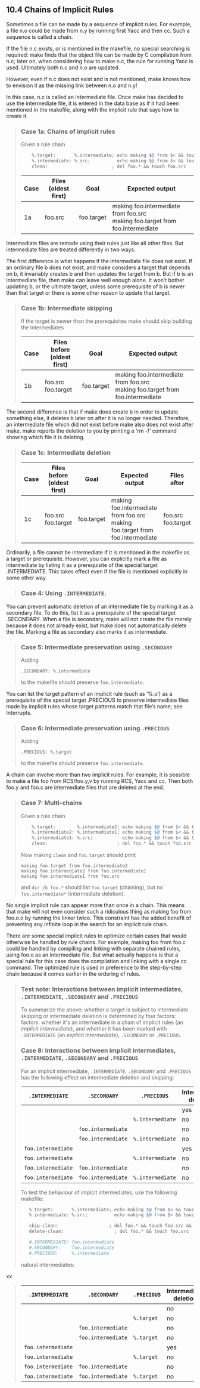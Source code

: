 ## 10.4 Chains of Implicit Rules

Sometimes a file can be made by a sequence of implicit rules. For example, a file n.o could be made from n.y by running first Yacc and then cc. Such a sequence is called a chain.

If the file n.c exists, or is mentioned in the makefile, no special searching is required: make finds that the object file can be made by C compilation from n.c; later on, when considering how to make n.c, the rule for running Yacc is used. Ultimately both n.c and n.o are updated.

However, even if n.c does not exist and is not mentioned, make knows how to envision it as the missing link between n.o and n.y! 

In this case, n.c is called an intermediate file. Once make has decided to use the intermediate file, it is entered in the data base as if it had been mentioned in the makefile, along with the implicit rule that says how to create it.

> ### Case 1a: Chains of implicit rules 
> 
> Given a rule chain
>
> ```makefile
>     %.target:       %.intermediate; echo making $@ from $< && touch $@
>     %.intermediate: %.src;          echo making $@ from $< && touch $@
>     clean:                        ; del foo.* && touch foo.src
> ```
>
> Case | Files<br>(oldest first) | Goal | Expected output
> ---|---|---|---
> 1a | foo.src | foo.target | making foo.intermediate from foo.src<br>making foo.target from foo.intermediate

Intermediate files are remade using their rules just like all other files. But intermediate files are treated differently in two ways.

The first difference is what happens if the intermediate file does not exist. If an ordinary file b does not exist, and make considers a target that depends on b, it invariably creates b and then updates the target from b. But if b is an intermediate file, then make can leave well enough alone. It won’t bother updating b, or the ultimate target, unless some prerequisite of b is newer than that target or there is some other reason to update that target.

> ### Case 1b: Intermediate skipping
>
> If the target is newer than the prerequisites make should skip building the intermediates
>
> Case | Files before<br>(oldest first) | Goal | Expected output 
> ---|---|---|--- 
> 1b | foo.src<br>foo.target | foo.target | making foo.intermediate from foo.src<br>making foo.target from foo.intermediate 

The second difference is that if make does create b in order to update something else, it deletes b later on after it is no longer needed. Therefore, an intermediate file which did not exist before make also does not exist after make. make reports the deletion to you by printing a ‘rm -f’ command showing which file it is deleting.

> ### Case 1c: Intermediate deletion
>
> Case | Files before<br>(oldest first) | Goal | Expected output | Files after
> ---|---|---|--- | ---
> 1c | foo.src<br>foo.target | foo.target | making foo.intermediate from foo.src<br>making foo.target from foo.intermediate | foo.src<br>foo.target

Ordinarily, a file cannot be intermediate if it is mentioned in the makefile as a target or prerequisite. However, you can explicitly mark a file as intermediate by listing it as a prerequisite of the special target .INTERMEDIATE. This takes effect even if the file is mentioned explicitly in some other way.

> ### Case 4: Using `.INTERMEDIATE`.

You can prevent automatic deletion of an intermediate file by marking it as a secondary file. To do this, list it as a prerequisite of the special target .SECONDARY. When a file is secondary, make will not create the file merely because it does not already exist, but make does not automatically delete the file. Marking a file as secondary also marks it as intermediate.

> ### Case 5: Intermediate preservation using `.SECONDARY`
>
> Adding
>
> ```
> .SECONDARY: %.intermediate
> ```
> to the makefile should preserve `foo.intermediate`.

You can list the target pattern of an implicit rule (such as ‘%.o’) as a prerequisite of the special target .PRECIOUS to preserve intermediate files made by implicit rules whose target patterns match that file’s name; see Interrupts.

> ### Case 6: Intermediate preservation using `.PRECIOUS`
>
> Adding
>
> ```
> .PRECIOUS: %.target
> ```
> to the makefile should preserve `foo.intermediate`.

A chain can involve more than two implicit rules. For example, it is possible to make a file foo from RCS/foo.y,v by running RCS, Yacc and cc. Then both foo.y and foo.c are intermediate files that are deleted at the end.

> ### Case 7: Multi-chains
> 
> Given a rule chain
>
> ```makefile
>     %.target:        %.intermediate2; echo making $@ from $< && touch $@
>     %.intermediate2: %.intermediate1; echo making $@ from $< && touch $@
>     %.intermediate1: %.src;           echo making $@ from $< && touch $@
>     clean:                          ; del foo.* && touch foo.src
> ```
>
> Now making `clean` and `foo.target` should print
>
> ```
> making foo.target from foo.intermediate2
> making foo.intermediate2 from foo.intermediate1
> making foo.intermediate1 from foo.src
> ```
>
> and `dir /b foo.*` should list `foo.target` (chaining), but no `foo.intermediate*` (intermediate deletion).

No single implicit rule can appear more than once in a chain. This means that make will not even consider such a ridiculous thing as making foo from foo.o.o by running the linker twice. This constraint has the added benefit of preventing any infinite loop in the search for an implicit rule chain.

There are some special implicit rules to optimize certain cases that would otherwise be handled by rule chains. For example, making foo from foo.c could be handled by compiling and linking with separate chained rules, using foo.o as an intermediate file. But what actually happens is that a special rule for this case does the compilation and linking with a single cc command. The optimized rule is used in preference to the step-by-step chain because it comes earlier in the ordering of rules.

> ### Test note: Interactions between implicit intermediates, `.INTERMEDIATE`, `.SECONDARY` and `.PRECIOUS`
>
> To summarize the above: whether a target is subject to intermediate skipping or intermediate deletion is determined by four factors:
> factors: whether it's an intermediate in a chain of implicit rules (an *implicit intermediate*), and whether it has been marked
> with `.INTERMEDIATE` (an *explicit intermediate*), `.SECONDARY` or `.PRECIOUS`. 
>
> ### Case 8: Interactions between implicit intermediates, `.INTERMEDIATE`, `.SECONDARY` and `.PRECIOUS`
>
> For an implicit intermediate, `.INTERMEDIATE`, `.SECONDARY` and `.PRECIOUS` has the following 
> effect on intermediate deletion and skipping:
>
> |   `.INTERMEDIATE`  |     `.SECONDARY`     |   `.PRECIOUS`    | Intermediate deletion | Intermediate skipping
> | ------------------ | -------------------- | ---------------- | --------------------- | ---------------------
> |                    |                      |                  |          yes          |   yes
> |                    |                      | `%.intermediate` |          no           |   yes
> |                    |  `foo.intermediate`  |                  |          no           |   yes
> |                    |  `foo.intermediate`  | `%.intermediate` |          no           |   yes 
> | `foo.intermediate` |                      |                  |          yes          |   yes
> | `foo.intermediate` |                      | `%.intermediate` |          no           |   yes
> | `foo.intermediate` |  `foo.intermediate`  |                  |          no           |   yes
> | `foo.intermediate` |  `foo.intermediate`  | `%.intermediate` |          no           |   yes
> To test the behaviour of implcit intermediates, use the following makefile:
>```makefile
>    %.target:       %.intermediate; echo making $@ from $< && touch $@
>    %.intermediate: %.src;          echo making $@ from $< && touch $@
>
>    skip-clean:                   ; del foo.* && touch foo.src && touch foo.target
>    delete-clean:                   ; del foo.* && touch foo.src
>
>    #.INTERMEDIATE: foo.intermediate
>    #.SECONDARY:    foo.intermediate
>    #.PRECIOUS:     %.intermediate
> ```
> 
> natural intermediates:

xx

>
>   `.INTERMEDIATE`  |     `.SECONDARY`     | `.PRECIOUS` | Intermediate deletion | Intermediate skipping
> ------------------ | -------------------- | ----------- | --------------------- | --------------------- |
>                    |                      |             |          no           |   no
>                    |                      |  `%.target` |          no           |   no
>                    |  `foo.intermediate`  |             |          no           |   yes
>                    |  `foo.intermediate`  |  `%.target` |          no           |   yes
> `foo.intermediate` |                      |             |          yes          |   yes
> `foo.intermediate` |                      |  `%.target` |          no           |   yes
> `foo.intermediate` |  `foo.intermediate`  |             |          no           |   yes
> `foo.intermediate` |  `foo.intermediate`  |  `%.target` |          no           |   yes
